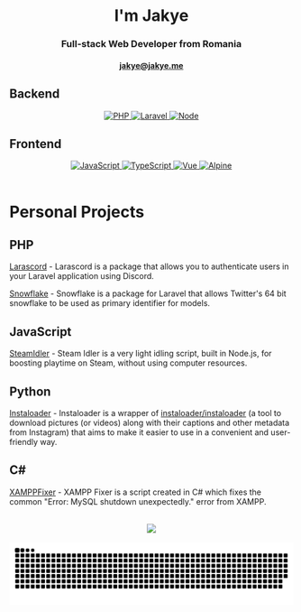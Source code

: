 

<h1 align="center">I'm Jakye</h1>
<h3 align="center">Full-stack Web Developer from Romania</h3>
<h4 align="center"><a href="mailto:jakye@jakye.me">jakye@jakye.me</a></h2>

## Backend

<div align="center">
  <a href="https://www.php.net/">
      <img src="https://img.shields.io/badge/php-%23777BB4.svg?style=for-the-badge&logo=php&logoColor=white" alt="PHP" />
  </a>

  <a href="https://laravel.com">
      <img src="https://img.shields.io/badge/laravel-%23FF2D20.svg?style=for-the-badge&logo=laravel&logoColor=white" alt="Laravel" />
  </a>

  <a href="https://nodejs.org/en/">
      <img src="https://img.shields.io/badge/node-%2343853D.svg?style=for-the-badge&logo=node.js&logoColor=white" alt="Node" />
  </a>
</div>

## Frontend
<div align="center">
  <a href="https://developer.mozilla.org/en-US/docs/Web/JavaScript">
      <img src="https://img.shields.io/badge/javascript-%23323330.svg?style=for-the-badge&logo=javascript&logoColor=%23F7DF1E" alt="JavaScript" />
  </a>

  <a href="https://www.typescriptlang.org/">
      <img src="https://img.shields.io/badge/typescript-%23007ACC.svg?style=for-the-badge&logo=typescript&logoColor=white" alt="TypeScript" />
  </a>

  <a href="https://vuejs.org/">
      <img src="https://img.shields.io/badge/vue-%2335495e.svg?style=for-the-badge&logo=vuedotjs&logoColor=%234FC08D" alt="Vue" />
  </a>
  
  <a href="https://alpinejs.dev/">
    <img src="https://img.shields.io/badge/alpine.js-2d3441.svg?style=for-the-badge&logo=alpine.js&logoColor=77c1d2" alt="Alpine" />
  </a>
</div>

<br>

# Personal Projects
## PHP
<a href="https://github.com/JakyeRU/Larascord">Larascord</a> - Larascord is a package that allows you to authenticate users in your Laravel application using Discord.

<a href="https://github.com/JakyeRU/snowflake">Snowflake</a> -  Snowflake is a package for Laravel that allows Twitter's 64 bit snowflake to be used as primary identifier for models. 

## JavaScript

<a href="https://github.com/JakyeRU/SteamIdler">SteamIdler</a> - Steam Idler is a very light idling script, built in Node.js, for boosting playtime on Steam, without using computer resources.

## Python

<a href="https://github.com/JakyeRU/instaloader">Instaloader</a> - Instaloader is a wrapper of <a href="https://github.com/instaloader/instaloader">instaloader/instaloader</a> (a tool to download pictures (or videos) along with their captions and other metadata from Instagram) that aims to make it easier to use in a convenient and user-friendly way.

## C#

<a href="https://github.com/JakyeRU/XAMPPFixer">XAMPPFixer</a> - XAMPP Fixer is a script created in C# which fixes the common "Error: MySQL shutdown unexpectedly." error from XAMPP.

<br>

<div align="center">
    <a href="#">
        <img src="https://github-readme-stats.vercel.app/api?username=jakyeru&show_icons=true&theme=dark&count_private=true" />
    </a>
</div>

<a href="https://jakye.me" target="_blank"><img src="https://github.com/JakyeRU/JakyeRU/blob/output/github-contribution-grid-snake.svg" alt="snake"></a>
